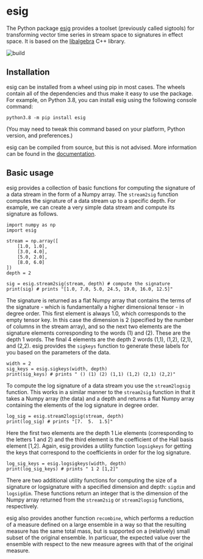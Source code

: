 # esig
The Python package [esig](https://pypi.org/project/esig/) provides a toolset (previously called sigtools) for transforming vector time series in stream space to signatures in effect space. It is based on the [libalgebra](https://github.com/terrylyons/libalgebra) C++ library.

![build](https://github.com/datasig-ac-uk/esig/workflows/build/badge.svg)


## Installation
esig can be installed from a wheel using pip in most cases.
The wheels contain all of the dependencies and thus make it easy to use the package. 
For example, on Python 3.8, you can install esig using the following console command:
```
python3.8 -m pip install esig
```
(You may need to tweak this command based on your platform, Python version, and preferences.)

esig can be compiled from source, but this is not advised.
More information can be found in the [documentation](https://esig.readthedocs.org/en/latest).

## Basic usage
esig provides a collection of basic functions for computing the signature of a data stream in the form of a Numpy array.
The `stream2sig` function computes the signature of a data stream up to a specific depth.
For example, we can create a very simple data stream and compute its signature as follows.
```python3
import numpy as np
import esig

stream = np.array([
    [1.0, 1.0],
    [3.0, 4.0],
    [5.0, 2.0],
    [8.0, 6.0]
])
depth = 2

sig = esig.stream2sig(stream, depth) # compute the signature
print(sig) # prints "[1.0, 7.0, 5.0, 24.5, 19.0, 16.0, 12.5]"
```
The signature is returned as a flat Numpy array that contains the terms of the signature - which is fundamentally a higher dimensional tensor - in degree order.
This first element is always 1.0, which corresponds to the empty tensor key.
In this case the dimension is 2 (specified by the number of columns in the stream array), and so the next two elements are the signature elements corresponding to the words (1) and (2).
These are the depth 1 words.
The final 4 elements are the depth 2 words (1,1), (1,2), (2,1), and (2,2).
esig provides the `sigkeys` function to generate these labels for you based on the parameters of the data.
```python3
width = 2
sig_keys = esig.sigkeys(width, depth)
print(sig_keys) # prints " () (1) (2) (1,1) (1,2) (2,1) (2,2)"
```
To compute the log signature of a data stream you use the `stream2logsig` function.
This works in a similar manner to the `stream2sig` function in that it takes a Numpy array (the data) and a depth and returns a flat Numpy array containing the elements of the log signature in degree order.
```python3
log_sig = esig.stream2logsig(stream, depth)
print(log_sig) # prints "[7.  5.  1.5]"
```
Here the first two elements are the depth 1 Lie elements (corresponding to the letters 1 and 2) and the third element is the coefficient of the Hall basis element \[1,2\].
Again, esig provides a utility function `logsigkeys` for getting the keys that correspond to the coefficients in order for the log signature.
```python3
log_sig_keys = esig.logsigkeys(width, depth)
print(log_sig_keys) # prints " 1 2 [1,2]"
```
There are two additional utility functions for computing the size of a signature or logsignature with a specified dimension and depth: `sigdim` and `logsigdim`.
These functions return an integer that is the dimension of the Numpy array returned from the `stream2sig` or `stream2logsig` functions, respectively.

esig also provides another function `recombine`, which performs a reduction of a measure defined on a large ensemble in a way so that the resulting measure has the same total mass, but is supported on a (relatively) small subset of the original ensemble.
In particuar, the expected value over the ensemble with respect to the new measure agrees with that of the original measure.

